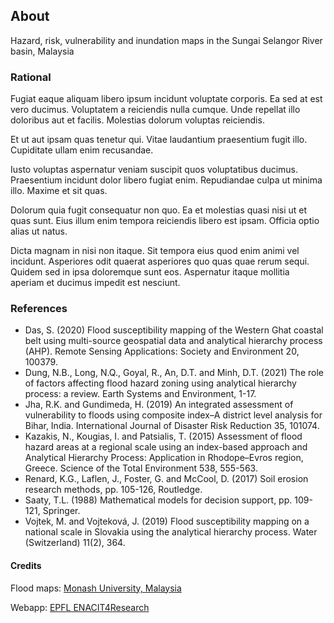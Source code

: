 ## About

Hazard, risk, vulnerability and inundation maps in the Sungai Selangor River basin, Malaysia

### Rational

Fugiat eaque aliquam libero ipsum incidunt voluptate corporis. Ea sed at est vero ducimus. Voluptatem a reiciendis nulla cumque. Unde repellat illo doloribus aut et facilis. Molestias dolorum voluptas reiciendis.

Et ut aut ipsam quas tenetur qui. Vitae laudantium praesentium fugit illo. Cupiditate ullam enim recusandae.

Iusto voluptas aspernatur veniam suscipit quos voluptatibus ducimus. Praesentium incidunt dolor libero fugiat enim. Repudiandae culpa ut minima illo. Maxime et sit quas.

Dolorum quia fugit consequatur non quo. Ea et molestias quasi nisi ut et quas sunt. Eius illum enim tempora reiciendis libero est ipsam. Officia optio alias ut natus.

Dicta magnam in nisi non itaque. Sit tempora eius quod enim animi vel incidunt. Asperiores odit quaerat asperiores quo quas quae rerum sequi. Quidem sed in ipsa doloremque sunt eos. Aspernatur itaque mollitia aperiam et ducimus impedit est nesciunt.


### References

* Das, S. (2020) Flood susceptibility mapping of the Western Ghat coastal belt using multi-source geospatial data and analytical hierarchy process (AHP). Remote Sensing Applications: Society and Environment 20, 100379.
* Dung, N.B., Long, N.Q., Goyal, R., An, D.T. and Minh, D.T. (2021) The role of factors affecting flood hazard zoning using analytical hierarchy process: a review. Earth Systems and Environment, 1-17.
* Jha, R.K. and Gundimeda, H. (2019) An integrated assessment of vulnerability to floods using composite index–A district level analysis for Bihar, India. International Journal of Disaster Risk Reduction 35, 101074.
* Kazakis, N., Kougias, I. and Patsialis, T. (2015) Assessment of flood hazard areas at a regional scale using an index-based approach and Analytical Hierarchy Process: Application in Rhodope–Evros region, Greece. Science of the Total Environment 538, 555-563.
* Renard, K.G., Laflen, J., Foster, G. and McCool, D. (2017) Soil erosion research methods, pp. 105-126, Routledge.
* Saaty, T.L. (1988) Mathematical models for decision support, pp. 109-121, Springer.
* Vojtek, M. and Vojteková, J. (2019) Flood susceptibility mapping on a national scale in Slovakia using the analytical hierarchy process. Water (Switzerland) 11(2), 364.


#### Credits

Flood maps: [Monash University, Malaysia](https://www.monash.edu.my/)

Webapp: [EPFL ENACIT4Research](https://www.epfl.ch/schools/enac/about/data-at-enac/enac-it4research/)

